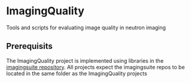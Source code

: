 # ImagingQuality
Tools and scripts for evaluating image quality in neutron imaging

## Prerequisits
The ImagingQuality project is implemented using libraries in the [imagingsuite repository](https://github.com/neutronimaging/imagingsuite). All projects expect the imagingsuite repos to be located in the same folder as the ImagingQuality projects
